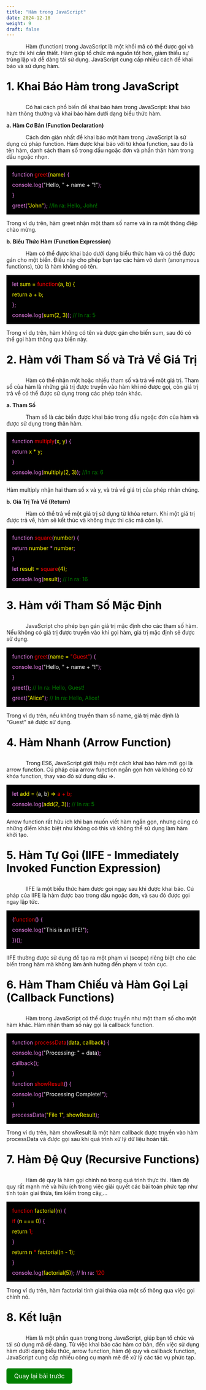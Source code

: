 ```yaml
---
title: "Hàm trong JavaScript"
date: 2024-12-18
weight: 9
draft: false
---
```

<p style="text-indent: 50px;">Hàm (function) trong JavaScript là một khối mã có thể được gọi và thực thi khi cần thiết. Hàm giúp tổ chức mã nguồn tốt hơn, giảm thiểu sự trùng lặp và dễ dàng tái sử dụng. JavaScript cung cấp nhiều cách để khai báo và sử dụng hàm.
<p style="font-size: 2em; font-weight: bold; color: black;">1. Khai Báo Hàm trong JavaScript
<p style="text-indent: 50px;">Có hai cách phổ biến để khai báo hàm trong JavaScript: khai báo hàm thông thường và khai báo hàm dưới dạng biểu thức hàm.

**a. Hàm Cơ Bản (Function Declaration)**
<p style="text-indent: 50px;">Cách đơn giản nhất để khai báo một hàm trong JavaScript là sử dụng cú pháp function. Hàm được khai báo với từ khóa function, sau đó là tên hàm, danh sách tham số trong dấu ngoặc đơn và phần thân hàm trong dấu ngoặc nhọn.

<div style="display: flex; flex-direction: column; align-items: flex-start; background-color: black; padding: 10px;">
    <p style="background-color: black; color: violet; display: block; margin: 0; padding: 5px;">function <span style="color: red;">greet</span>(<span style="color: yellow;">name</span>) {</p>
    <p style="background-color: black; color: violet; display: block; margin: 0; padding: 5px;">  <span style="color: violet;">console.log(<span style="color: white;">"Hello, " + name + "!"</span>);</span></p>
    <p style="background-color: black; color: violet; display: block; margin: 0; padding: 5px;">}</p>
    <p style="background-color: black; color: violet; display: block; margin: 0; padding: 5px;">greet(<span style="color: yellow;">"John"</span>); <span style="color: green;">//In ra: Hello, John!</span></p>
</div>

Trong ví dụ trên, hàm greet nhận một tham số name và in ra một thông điệp chào mừng.

**b. Biểu Thức Hàm (Function Expression)**
<p style="text-indent: 50px;">Hàm có thể được khai báo dưới dạng biểu thức hàm và có thể được gán cho một biến. Điều này cho phép bạn tạo các hàm vô danh (anonymous functions), tức là hàm không có tên.
<div style="display: flex; flex-direction: column; align-items: flex-start; background-color: black; padding: 10px;">
    <p style="background-color: black; color: violet; display: block; margin: 0; padding: 5px;">let <span style="color: yellow;">sum = <span style="color: red;">function</span>(<span style="color: yellow;">a, b</span>) {</span></p>
    <p style="background-color: black; color: violet; display: block; margin: 0; padding: 5px;">  <span style="color: yellow;">return a + b;</span></p>
    <p style="background-color: black; color: violet; display: block; margin: 0; padding: 5px;">};</p>
    <p style="background-color: black; color: violet; display: block; margin: 0; padding: 5px;">console.log(<span style="color: yellow;">sum(2, 3)</span>); <span style="color: green;">// In ra: 5</span></p>
</div>

Trong ví dụ trên, hàm không có tên và được gán cho biến sum, sau đó có thể gọi hàm thông qua biến này.

<p style="font-size: 2em; font-weight: bold; color: black;">2. Hàm với Tham Số và Trả Về Giá Trị
<p style="text-indent: 50px;">Hàm có thể nhận một hoặc nhiều tham số và trả về một giá trị. Tham số của hàm là những giá trị được truyền vào hàm khi nó được gọi, còn giá trị trả về có thể được sử dụng trong các phép toán khác.

**a. Tham Số**
<p style="text-indent: 50px;">Tham số là các biến được khai báo trong dấu ngoặc đơn của hàm và được sử dụng trong thân hàm.

<div style="display: flex; flex-direction: column; align-items: flex-start; background-color: black; padding: 10px;">
    <p style="background-color: black; color: violet; display: block; margin: 0; padding: 5px;">function <span style="color: red;">multiply</span>(<span style="color: yellow;">x, y</span>) {</p>
    <p style="background-color: black; color: violet; display: block; margin: 0; padding: 5px;">  <span style="color: violet;">return</span> <span style="color: yellow;">x</span> <span style="color: yellow;">* y;</span></p>
    <p style="background-color: black; color: violet; display: block; margin: 0; padding: 5px;">}</p>
    <p style="background-color: black; color: violet; display: block; margin: 0; padding: 5px;">console.log(<span style="color: yellow;">multiply(2, 3)</span>); <span style="color: green;">//In ra: 6</span></p>
</div>

Hàm multiply nhận hai tham số x và y, và trả về giá trị của phép nhân chúng.

**b. Giá Trị Trả Về (Return)**
<p style="text-indent: 50px;">Hàm có thể trả về một giá trị sử dụng từ khóa return. Khi một giá trị được trả về, hàm sẽ kết thúc và không thực thi các mã còn lại.

<div style="display: flex; flex-direction: column; align-items: flex-start; background-color: black; padding: 10px;">
    <p style="background-color: black; color: violet; display: block; margin: 0; padding: 5px;">function <span style="color: red;">square</span>(<span style="color: yellow;">number</span>) {</p>
    <p style="background-color: black; color: violet; display: block; margin: 0; padding: 5px;">  <span style="color: violet;">return</span> <span style="color: yellow;">number</span> * <span style="color: yellow;">number</span>;</p>
    <p style="background-color: black; color: violet; display: block; margin: 0; padding: 5px;">}</p>
    <p style="background-color: black; color: violet; display: block; margin: 0; padding: 5px;">let <span style="color: yellow;">result = <span style="color: red;">square</span>(<span style="color: yellow;">4</span>);</p>
    <p style="background-color: black; color: violet; display: block; margin: 0; padding: 5px;">console.log(<span style="color: yellow;">result</span>); <span style="color: green;">// In ra: 16</span></p>
</div>

<p style="font-size: 2em; font-weight: bold; color: black;">3. Hàm với Tham Số Mặc Định
<p style="text-indent: 50px;">JavaScript cho phép bạn gán giá trị mặc định cho các tham số hàm. Nếu không có giá trị được truyền vào khi gọi hàm, giá trị mặc định sẽ được sử dụng.

<div style="display: flex; flex-direction: column; align-items: flex-start; background-color: black; padding: 10px;">
    <p style="background-color: black; color: violet; display: block; margin: 0; padding: 5px;">function <span style="color: red;">greet</span>(<span style="color: yellow;">name = <span style="color: red;">"Guest"</span></span>) {</p>
    <p style="background-color: black; color: violet; display: block; margin: 0; padding: 5px;">  <span style="color: violet;">console.log(<span style="color: white;">"Hello, " + name + "!"</span>);</span></p>
    <p style="background-color: black; color: violet; display: block; margin: 0; padding: 5px;">}</p>
    <p style="background-color: black; color: violet; display: block; margin: 0; padding: 5px;">greet(); <span style="color: green;">// In ra: Hello, Guest!</span></p>
    <p style="background-color: black; color: violet; display: block; margin: 0; padding: 5px;">greet(<span style="color: yellow;">"Alice"</span>); <span style="color: green;">// In ra: Hello, Alice!</span></p>
</div>

Trong ví dụ trên, nếu không truyền tham số name, giá trị mặc định là "Guest" sẽ được sử dụng.

<p style="font-size: 2em; font-weight: bold; color: black;">4. Hàm Nhanh (Arrow Function)
<p style="text-indent: 50px;">Trong ES6, JavaScript giới thiệu một cách khai báo hàm mới gọi là arrow function. Cú pháp của arrow function ngắn gọn hơn và không có từ khóa function, thay vào đó sử dụng dấu =>.

<div style="display: flex; flex-direction: column; align-items: flex-start; background-color: black; padding: 10px;">
    <p style="background-color: black; color: violet; display: block; margin: 0; padding: 5px;">let <span style="color: yellow;">add = (<span style="color: white;">a, b</span>) => <span style="color: red;">a + b;</span></span></p>
    <p style="background-color: black; color: violet; display: block; margin: 0; padding: 5px;">console.log(<span style="color: yellow;">add(2, 3)</span>); <span style="color: green;">// In ra: 5</span></p>
</div>

Arrow function rất hữu ích khi bạn muốn viết hàm ngắn gọn, nhưng cũng có những điểm khác biệt như không có this và không thể sử dụng làm hàm khởi tạo.

<p style="font-size: 2em; font-weight: bold; color: black;">5. Hàm Tự Gọi (IIFE - Immediately Invoked Function Expression)
<p style="text-indent: 50px;">IIFE là một biểu thức hàm được gọi ngay sau khi được khai báo. Cú pháp của IIFE là hàm được bao trong dấu ngoặc đơn, và sau đó được gọi ngay lập tức.

<div style="display: flex; flex-direction: column; align-items: flex-start; background-color: black; padding: 10px;">
    <p style="background-color: black; color: violet; display: block; margin: 0; padding: 5px;">(<span style="color: red;">function</span>() {</p>
    <p style="background-color: black; color: violet; display: block; margin: 0; padding: 5px;">  <span style="color: violet;">console.log(<span style="color: white;">"This is an IIFE!"</span>);</span></p>
    <p style="background-color: black; color: violet; display: block; margin: 0; padding: 5px;">})();</p>
</div>

IIFE thường được sử dụng để tạo ra một phạm vi (scope) riêng biệt cho các biến trong hàm mà không làm ảnh hưởng đến phạm vi toàn cục.

<p style="font-size: 2em; font-weight: bold; color: black;">6. Hàm Tham Chiếu và Hàm Gọi Lại (Callback Functions)
<p style="text-indent: 50px;">Hàm trong JavaScript có thể được truyền như một tham số cho một hàm khác. Hàm nhận tham số này gọi là callback function.

<div style="display: flex; flex-direction: column; align-items: flex-start; background-color: black; padding: 10px;">
    <p style="background-color: black; color: violet; display: block; margin: 0; padding: 5px;">function <span style="color: red;">processData</span>(<span style="color: yellow;">data, callback</span>) {</p>
    <p style="background-color: black; color: violet; display: block; margin: 0; padding: 5px;">  <span style="color: violet;">console.log(<span style="color: white;">"Processing: " + data</span>);</span></p>
    <p style="background-color: black; color: violet; display: block; margin: 0; padding: 5px;">  <span style="color: violet;">callback();</span></p>
    <p style="background-color: black; color: violet; display: block; margin: 0; padding: 5px;">}</p>
    <p style="background-color: black; color: violet; display: block; margin: 0; padding: 5px;">function <span style="color: red;">showResult</span>() {</p>
    <p style="background-color: black; color: violet; display: block; margin: 0; padding: 5px;">  <span style="color: violet;">console.log(<span style="color: white;">"Processing Complete!"</span>);</span></p>
    <p style="background-color: black; color: violet; display: block; margin: 0; padding: 5px;">}</p>
    <p style="background-color: black; color: violet; display: block; margin: 0; padding: 5px;">processData(<span style="color: yellow;">"File 1"</span>, <span style="color: yellow;">showResult</span>);</p>
</div>

Trong ví dụ trên, hàm showResult là một hàm callback được truyền vào hàm processData và được gọi sau khi quá trình xử lý dữ liệu hoàn tất.

<p style="font-size: 2em; font-weight: bold; color: black;">7. Hàm Đệ Quy (Recursive Functions)
<p style="text-indent: 50px;">Hàm đệ quy là hàm gọi chính nó trong quá trình thực thi. Hàm đệ quy rất mạnh mẽ và hữu ích trong việc giải quyết các bài toán phức tạp như tính toán giai thừa, tìm kiếm trong cây,…

<div style="display: flex; flex-direction: column; align-items: flex-start; background-color: black; padding: 10px;">
    <p style="background-color: black; color: violet; display: block; margin: 0; padding: 5px;"><span style="color: red;">function</span> <span style="color: yellow;">factorial</span>(<span style="color: yellow;">n</span>) {</p>
    <p style="background-color: black; color: violet; display: block; margin: 0; padding: 5px;">  <span style="color: red;">if</span> (<span style="color: yellow;">n === 0</span>) {</p>
    <p style="background-color: black; color: violet; display: block; margin: 0; padding: 5px;">    <span style="color: yellow;">return</span> <span style="color: red;">1;</span></p>
    <p style="background-color: black; color: violet; display: block; margin: 0; padding: 5px;">  }</p>
    <p style="background-color: black; color: violet; display: block; margin: 0; padding: 5px;">  <span style="color: yellow;">return</span> <span style="color: yellow;">n</span> <span style="color: red;">*</span> <span style="color: yellow;">factorial(n - 1);</span></p>
    <p style="background-color: black; color: violet; display: block; margin: 0; padding: 5px;">}</p>
    <p style="background-color: black; color: violet; display: block; margin: 0; padding: 5px;">console.log(<span style="color: yellow;">factorial(5)</span>); // In ra: <span style="color: red;">120</span></p>
</div>

Trong ví dụ trên, hàm factorial tính giai thừa của một số thông qua việc gọi chính nó.

<p style="font-size: 2em; font-weight: bold; color: black;">8. Kết luận
<p style="text-indent: 50px;">Hàm là một phần quan trọng trong JavaScript, giúp bạn tổ chức và tái sử dụng mã dễ dàng. Từ việc khai báo các hàm cơ bản, đến việc sử dụng hàm dưới dạng biểu thức, arrow function, hàm đệ quy và callback function, JavaScript cung cấp nhiều công cụ mạnh mẽ để xử lý các tác vụ phức tạp.

<div style="display: flex; justify-content: space-between; align-items: center; margin: 20px 0;">
  <a href="https://dinhtanplinh03.github.io/posts/posts9/" style="display: inline-block; padding: 10px 20px; background-color: green; color: white; text-decoration: none; border-radius: 5px; font-size: 16px;">Quay lại bài trước</a>
</div>